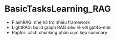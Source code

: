 # BasicTasksLearning_RAG

- FlashRAG: nhẹ hỗ trợ nhiều framework
- LightRAG: build graph RAG siêu rẻ với gpt4o-mini
- Raptor: cách chunking phân cụm kẹp summary 
